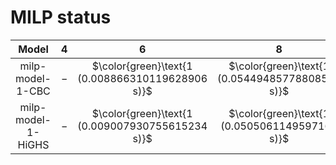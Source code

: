 # MILP status
| $\text{Model}$ | $4$ | $6$ | $8$ | $10$ | $12$ | $14$ | $16$ | $18$ | $20$ |
|:-:| :---:|:---:|:---:|:---:|:---:|:---:|:---:|:---:|:---:|
$\text{milp-model-1-CBC}$ | $-$ | $\color{green}\text{1 (0.008866310119628906 s)}$ | $\color{green}\text{1 (0.05449485778808594 s)}$ | $\color{green}\text{1 (0.10744023323059082 s)}$ | $\color{green}\text{1 (2.659865617752075 s)}$ | $\color{green}\text{1 (0.38759803771972656 s)}$ | $\color{green}\text{1 (32.59202432632446 s)}$ | $-$ | $-$ | 
$\text{milp-model-1-HiGHS}$ | $-$ | $\color{green}\text{1 (0.009007930755615234 s)}$ | $\color{green}\text{1 (0.0505061149597168 s)}$ | $\color{green}\text{1 (0.8508172035217285 s)}$ | $\color{green}\text{1 (0.2605116367340088 s)}$ | $\color{green}\text{1 (21.975619792938232 s)}$ | $-$ | $-$ | $-$ | 
